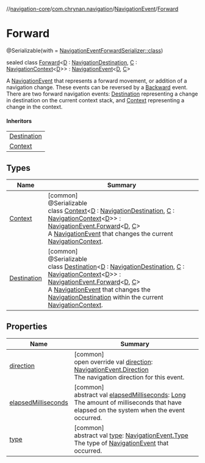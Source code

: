 //[navigation-core](../../../../index.md)/[com.chrynan.navigation](../../index.md)/[NavigationEvent](../index.md)/[Forward](index.md)

# Forward

@Serializable(with = [NavigationEventForwardSerializer::class](../../../../../navigation-core/com.chrynan.navigation/-navigation-event-forward-serializer/index.md))

sealed class [Forward](index.md)&lt;[D](index.md) : [NavigationDestination](../../index.md#1223765350%2FClasslikes%2F-215881696), [C](index.md) : [NavigationContext](../../-navigation-context/index.md)&lt;[D](index.md)&gt;&gt; : [NavigationEvent](../index.md)&lt;[D](index.md), [C](index.md)&gt; 

A [NavigationEvent](../index.md) that represents a forward movement, or addition of a navigation change. These events can be reversed by a [Backward](../-backward/index.md) event. There are two forward navigation events: [Destination](-destination/index.md) representing a change in destination on the current context stack, and [Context](-context/index.md) representing a change in the context.

#### Inheritors

| |
|---|
| [Destination](-destination/index.md) |
| [Context](-context/index.md) |

## Types

| Name | Summary |
|---|---|
| [Context](-context/index.md) | [common]<br>@Serializable<br>class [Context](-context/index.md)&lt;[D](-context/index.md) : [NavigationDestination](../../index.md#1223765350%2FClasslikes%2F-215881696), [C](-context/index.md) : [NavigationContext](../../-navigation-context/index.md)&lt;[D](-context/index.md)&gt;&gt; : [NavigationEvent.Forward](index.md)&lt;[D](-context/index.md), [C](-context/index.md)&gt; <br>A [NavigationEvent](../index.md) that changes the current [NavigationContext](../../-navigation-context/index.md). |
| [Destination](-destination/index.md) | [common]<br>@Serializable<br>class [Destination](-destination/index.md)&lt;[D](-destination/index.md) : [NavigationDestination](../../index.md#1223765350%2FClasslikes%2F-215881696), [C](-destination/index.md) : [NavigationContext](../../-navigation-context/index.md)&lt;[D](-destination/index.md)&gt;&gt; : [NavigationEvent.Forward](index.md)&lt;[D](-destination/index.md), [C](-destination/index.md)&gt; <br>A [NavigationEvent](../index.md) that changes the [NavigationDestination](../../index.md#1223765350%2FClasslikes%2F-215881696) within the current [NavigationContext](../../-navigation-context/index.md). |

## Properties

| Name | Summary |
|---|---|
| [direction](direction.md) | [common]<br>open override val [direction](direction.md): [NavigationEvent.Direction](../-direction/index.md)<br>The navigation direction for this event. |
| [elapsedMilliseconds](../elapsed-milliseconds.md) | [common]<br>abstract val [elapsedMilliseconds](../elapsed-milliseconds.md): [Long](https://kotlinlang.org/api/latest/jvm/stdlib/kotlin/-long/index.html)<br>The amount of milliseconds that have elapsed on the system when the event occurred. |
| [type](../type.md) | [common]<br>abstract val [type](../type.md): [NavigationEvent.Type](../-type/index.md)<br>The type of [NavigationEvent](../index.md) that occurred. |
